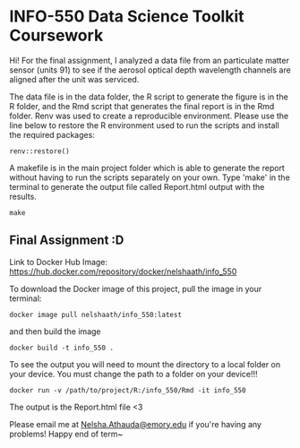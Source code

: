 # INFO-550 Data Science Toolkit Coursework

Hi! For the final assignment, I analyzed a data file from an particulate matter sensor (units 91) to see if the aerosol optical depth wavelength channels are aligned after the unit was serviced. 

The data file is in the data folder, the R script to generate the figure is in the R folder, and the Rmd script that generates the final report is in the Rmd folder. Renv was used to create a reproducible environment. Please use the line below to restore the R environment used to run the scripts and install the required packages:

```
renv::restore()
```

A makefile is in the main project folder which is able to generate the report without having to run the scripts separately on your own. Type 'make' in the terminal to generate the output file called Report.html output with the results.

```
make
```

## Final Assignment :D
Link to Docker Hub Image: https://hub.docker.com/repository/docker/nelshaath/info_550

To download the Docker image of this project, pull the image in your terminal:
```
docker image pull nelshaath/info_550:latest
```
and then build the image
```
docker build -t info_550 .
```
To see the output you will need to mount the directory to a local folder on your device. You must change the path to a folder on your device!!!
```
docker run -v /path/to/project/R:/info_550/Rmd -it info_550
```

The output is the Report.html file <3

Please email me at Nelsha.Athauda@emory.edu if you're having any problems! Happy end of term~
